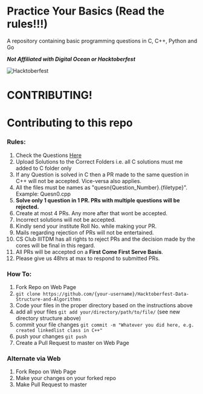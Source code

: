 # Practice Your Basics (Read the rules!!!)
A repository containing basic programming questions in C, C++, Python and Go

***Not Affiliated with Digital Ocean or Hacktoberfest***

![Hacktoberfest](logo-hacktoberfest.svg)

# CONTRIBUTING!

# Contributing to this repo

### Rules:
1. Check the Questions [Here](questions.md)
2. Upload Solutions to the Correct Folders i.e. all C solutions must me added to C folder only
3. If any Question is solved in C then a PR made to the same question in C++ will not be accepted. Vice-versa also applies.
4. All the files must be names as "quesn{Question_Number}.{filetype}". Example: Quesn0.cpp
5. **Solve only 1 question in 1 PR. PRs with multiple questions will be rejected.**
6. Create at most 4 PRs. Any more after that wont be accepted.
7. Incorrect solutions will not be accepted.
8. Kindly send your institute Roll No. while making your PR.
9. Mails regarding rejection of PRs will not be entertained.
10. CS Club IIITDM has all rights to reject PRs and the decision made by the cores will be final in this regard.
11. All PRs will be accepted on a **First Come First Serve Basis**. 
12. Please give us 48hrs at max to respond to submitted PRs. 


### How To:

1. Fork Repo on Web Page
2. `git clone https://github.com/{your-username}/Hacktoberfest-Data-Structure-and-Algorithms`
3. Code your files in the proper directory based on the instructions above
4. add all your files `git add your/directory/path/to/file/` (see new directory structure above)
5. commit your file changes `git commit -m "Whatever you did here, e.g. created linkedlist class in C++"`
6. push your changes `git push`
7. Create a Pull Request to master on Web Page

### Alternate via Web

1. Fork Repo on Web Page
2. Make your changes on your forked repo
3. Make Pull Request to master
